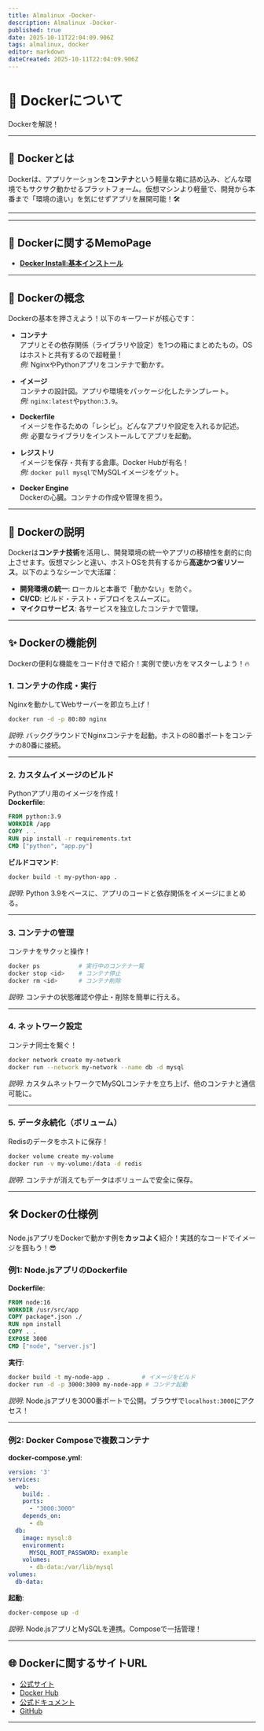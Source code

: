 ```yaml
---
title: Almalinux -Docker-
description: Almalinux -Docker-
published: true
date: 2025-10-11T22:04:09.906Z
tags: almalinux, docker
editor: markdown
dateCreated: 2025-10-11T22:04:09.906Z
---
```


# 🚀 Dockerについて

Dockerを解説！

---

## 🐳 **Dockerとは**
Dockerは、アプリケーションを**コンテナ**という軽量な箱に詰め込み、どんな環境でもサクサク動かせるプラットフォーム。仮想マシンより軽量で、開発から本番まで「環境の違い」を気にせずアプリを展開可能！🛠️

---



---

## 📜 Dockerに関するMemoPage

- [**Docker Install:基本インストール**]()

---

## 🧠 **Dockerの概念**
Dockerの基本を押さえよう！以下のキーワードが核心です：

- **コンテナ**  
  アプリとその依存関係（ライブラリや設定）を1つの箱にまとめたもの。OSはホストと共有するので超軽量！  
  *例*: NginxやPythonアプリをコンテナで動かす。

- **イメージ**  
  コンテナの設計図。アプリや環境をパッケージ化したテンプレート。  
  *例*: `nginx:latest`や`python:3.9`。

- **Dockerfile**  
  イメージを作るための「レシピ」。どんなアプリや設定を入れるか記述。  
  *例*: 必要なライブラリをインストールしてアプリを起動。

- **レジストリ**  
  イメージを保存・共有する倉庫。Docker Hubが有名！  
  *例*: `docker pull mysql`でMySQLイメージをゲット。

- **Docker Engine**  
  Dockerの心臓。コンテナの作成や管理を担う。

---

## 📖 **Dockerの説明**
Dockerは**コンテナ技術**を活用し、開発環境の統一やアプリの移植性を劇的に向上させます。仮想マシンと違い、ホストOSを共有するから**高速かつ省リソース**。以下のようなシーンで大活躍：
- **開発環境の統一**: ローカルと本番で「動かない」を防ぐ。
- **CI/CD**: ビルド・テスト・デプロイをスムーズに。
- **マイクロサービス**: 各サービスを独立したコンテナで管理。

---

## ✨ **Dockerの機能例**
Dockerの便利な機能をコード付きで紹介！実例で使い方をマスターしよう！🔥

### 1. **コンテナの作成・実行**  
Nginxを動かしてWebサーバーを即立ち上げ！  
```bash
docker run -d -p 80:80 nginx
```
*説明*: バックグラウンドでNginxコンテナを起動。ホストの80番ポートをコンテナの80番に接続。

---

### 2. **カスタムイメージのビルド**  
Pythonアプリ用のイメージを作成！  
**Dockerfile**:
```dockerfile
FROM python:3.9
WORKDIR /app
COPY . .
RUN pip install -r requirements.txt
CMD ["python", "app.py"]
```
**ビルドコマンド**:
```bash
docker build -t my-python-app .
```
*説明*: Python 3.9をベースに、アプリのコードと依存関係をイメージにまとめる。

---

### 3. **コンテナの管理**  
コンテナをサクッと操作！  
```bash
docker ps           # 実行中のコンテナ一覧
docker stop <id>    # コンテナ停止
docker rm <id>      # コンテナ削除
```
*説明*: コンテナの状態確認や停止・削除を簡単に行える。

---

### 4. **ネットワーク設定**  
コンテナ同士を繋ぐ！  
```bash
docker network create my-network
docker run --network my-network --name db -d mysql
```
*説明*: カスタムネットワークでMySQLコンテナを立ち上げ、他のコンテナと通信可能に。

---

### 5. **データ永続化（ボリューム）**  
Redisのデータをホストに保存！  
```bash
docker volume create my-volume
docker run -v my-volume:/data -d redis
```
*説明*: コンテナが消えてもデータはボリュームで安全に保存。

---

## 🛠️ **Dockerの仕様例**
Node.jsアプリをDockerで動かす例を**カッコよく**紹介！実践的なコードでイメージを掴もう！😎

### **例1: Node.jsアプリのDockerfile**
**Dockerfile**:
```dockerfile
FROM node:16
WORKDIR /usr/src/app
COPY package*.json ./
RUN npm install
COPY . .
EXPOSE 3000
CMD ["node", "server.js"]
```
**実行**:
```bash
docker build -t my-node-app .         # イメージをビルド
docker run -d -p 3000:3000 my-node-app # コンテナ起動
```
*説明*: Node.jsアプリを3000番ポートで公開。ブラウザで`localhost:3000`にアクセス！

---

### **例2: Docker Composeで複数コンテナ**
**docker-compose.yml**:
```yaml
version: '3'
services:
  web:
    build: .
    ports:
      - "3000:3000"
    depends_on:
      - db
  db:
    image: mysql:8
    environment:
      MYSQL_ROOT_PASSWORD: example
    volumes:
      - db-data:/var/lib/mysql
volumes:
  db-data:
```
**起動**:
```bash
docker-compose up -d
```
*説明*: Node.jsアプリとMySQLを連携。Composeで一括管理！

---

## 🌐 **Dockerに関するサイトURL**
- [公式サイト](https://www.docker.com/)  
- [Docker Hub](https://hub.docker.com/)  
- [公式ドキュメント](https://docs.docker.com/)  
- [GitHub](https://github.com/docker)

---

